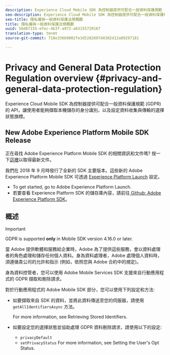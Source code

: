 ```yaml
---
description: Experience Cloud Mobile SDK 為控制器提供可配合一般資料保護規範 (GDPR) 的 API，讓使用者能夠擷取本機儲存的身分識別，以及設定資料收集與傳輸的選擇狀態旗標。
seo-description: Experience Cloud Mobile SDK 為控制器提供可配合一般資料保護規範 (GDPR) 的 API，讓使用者能夠擷取本機儲存的身分識別，以及設定資料收集與傳輸的選擇狀態旗標。
seo-title: 隱私權與一般資料保護法規概觀
title: 隱私權與一般資料保護法規概觀
uuid: 56d6f155-efec-4b3f-a972-a63155729167
translation-type: tm+mt
source-git-commit: 718e336b9002fe3d5282697d4302d12a89297181

---
```



# Privacy and General Data Protection Regulation overview {#privacy-and-general-data-protection-regulation}

Experience Cloud Mobile SDK 為控制器提供可配合一般資料保護規範 (GDPR) 的 API，讓使用者能夠擷取本機儲存的身分識別，以及設定資料收集與傳輸的選擇狀態旗標。

## New Adobe Experience Platform Mobile SDK Release

正在尋找 Adobe Experience Platform Mobile SDK 的相關資訊和文件嗎? 按一下[這裡](https://aep-sdks.gitbook.io/docs/)以取得最新文件。

我們在 2018 年 9 月時發行了全新的 SDK 主要版本。這些新的 Adobe Experience Platform Mobile SDK 可透過 [Experience Platform Launch](https://www.adobe.com/experience-platform/launch.html) 設定。

* To get started, go to Adobe Experience Platform Launch.
* 若要查看 Experience Platform SDK 的儲存庫內容，請前往[ Github: Adobe Experience Platform SDK](https://github.com/Adobe-Marketing-Cloud/acp-sdks)。

## 概述

>[!IMPORTANT]
>
>GDPR is supported **only** in Mobile SDK version 4.16.0 or later.

當 Adobe 提供軟體和服務給企業時，Adobe 為了提供這些服務，會以資料處理者的角色處理和儲存任何個人資料。身為資料處理者，Adobe 處理個人資料時，須遵循貴公司的允許和指示 (例如，依照您與 Adobe 合約中的規定)。

身為資料控管者，您可以使用 Adobe Mobile Services SDK 支援來自行動應用程式的 GDPR 擷取和刪除請求。

對於行動應用程式的 Adobe Mobile SDK 部分，您可以使用下列設定和方法:

* 如要擷取來自 SDK 的資料，並將此資料傳送至您的伺服器，請使用 `getAllIdentifiersAsync` 方法。

   For more information, see Retrieving Stored Identifiers.[](/help/android/c-mob-privacy-gdpr-android/c-mob-gdpr-ret-stored-ids-android.md)

* 如要設定您的選擇狀態並協助處理 GDPR 資料刪除請求，請使用以下的設定:

   * `privacyDefault`
   * `setPrivacyStatus`
   For more information, see Setting the User's Opt Status.[](/help/android/c-mob-privacy-gdpr-android/privacy.md)